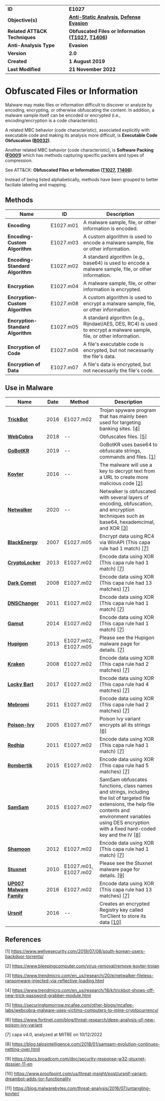 <table>
<tr>
<td><b>ID</b></td>
<td><b>E1027</b></td>
</tr>
<tr>
<td><b>Objective(s)</b></td>
<td><b><a href="../anti-static-analysis">Anti-Static Analysis</a>, <a href="../defense-evasion">Defense Evasion</a></b></td>
</tr>
<tr>
<td><b>Related ATT&CK Techniques</b></td>
<td><b>Obfuscated Files or Information (<a href="https://attack.mitre.org/techniques/T1027/">T1027</a>, <a href="https://attack.mitre.org/techniques/T1406/">T1406</a>)</b></td>
</tr>
<tr>
<td><b>Anti-Analysis Type</b></td>
<td><b>Evasion</b></td>
</tr>
<tr>
<td><b>Version</b></td>
<td><b>2.0</b></td>
</tr>
<tr>
<td><b>Created</b></td>
<td><b>1 August 2019</b></td>
</tr>
<tr>
<td><b>Last Modified</b></td>
<td><b>21 November 2022</b></td>
</tr>
</table>


# Obfuscated Files or Information

Malware may make files or information difficult to discover or analyze by encoding, encrypting, or otherwise obfuscating the content. In addition, a malware sample itself can be encoded or encrypted (i.e., encoding/encryption is a code characteristic).

A related MBC behavior (code characteristic), associated explicitly with executable code and making its analysis more difficult, is **Executable Code Obfuscation ([B0032](../anti-static-analysis/executable-code-obfuscation.md))**.

Another related MBC behavior (code characteristic), is **Software Packing ([F0001](../anti-static-analysis/software-packing.md))** which has methods capturing specific packers and types of compression.

See ATT&CK: **Obfuscated Files or Information ([T1027](https://attack.mitre.org/techniques/T1027/), [T1406](https://attack.mitre.org/techniques/T1406/))**.

Instead of being listed alphabetically, methods have been grouped to better faciliate labeling and mapping.

## Methods

|Name|ID|Description|
|---|---|---|
|**Encoding**|E1027.m01|A malware sample, file, or other information is encoded.|
|**Encoding-Custom Algorithm**|E1027.m03|A custom algorithm is used to encode a malware sample, file or other information.|
|**Encoding-Standard Algorithm**|E1027.m02|A standard algorithm (e.g., base64) is used to encode a malware sample, file, or other information.|
|**Encryption**|E1027.m04|A malware sample, file, or other information is encrypted.|
|**Encryption-Custom Algorithm**|E1027.m08|A custom algorithm is used to encrypt a malware sample, file, or other information.|
|**Encryption-Standard Algorithm**|E1027.m05|A standard algorithm (e.g., Rijndael/AES, DES, RC4) is used to encrypt a malware sample, file, or other information.|
|**Encryption of Code**|E1027.m06|A file's executable code is encrypted, but not necessarily the file's data.|
|**Encryption of Data**|E1027.m07|A file's data is encrypted, but not necessarily the file's code.|


## Use in Malware

|Name|Date|Method|Description|
|---|---|---|---|
|[**TrickBot**](../xample-malware/trickbot.md)|2016|E1027.m02|Trojan spyware program that has mainly been used for targeting banking sites. [[4]](#4)|
|[**WebCobra**](../xample-malware/webcobra.md)|2018|--|Obfuscates files. [[5]](#5)|
|[**GoBotKR**](../xample-malware/gobotkr.md)|2019|--|GoBotKR uses base64 to obfuscate strings, commands and files. [[1]](#1)|
|[**Kovter**](../xample-malware/kovter.md)|2016|--|The malware will use a key to decrypt text from a URL to create more malicious code [[2]](#2)|
|[**Netwalker**](../xample-malware/netwalker.md)|2020|--|Netwalker is obfuscated with several layers of encoding, obfuscation, and encryption techniques such as base64, hexademcimal, and XOR [[3]](#3)|
|[**BlackEnergy**](../xample-malware/blackenergy.md)|2007|E1027.m05|Encrypt data using RC4 via WinAPI (This capa rule had 1 match) [[7]](#7)|
|[**CryptoLocker**](../xample-malware/cryptolocker.md)|2013|E1027.m02|Encode data using XOR (This capa rule had 1 match) [[7]](#7)|
|[**Dark Comet**](../xample-malware/dark-comet.md)|2008|E1027.m02|Encode data using XOR (This capa rule had 13 matches) [[7]](#7)|
|[**DNSChanger**](../xample-malware/dnschanger.md)|2011|E1027.m02|Encode data using XOR (This capa rule had 1 match) [[7]](#7)|
|[**Gamut**](../xample-malware/gamut.md)|2014|E1027.m02|Encode data using XOR (This capa rule had 1 match) [[7]](#7)|
|[**Hupigon**](../xample-malware/hupigon.md)|2013|E1027.m02, E1027.m05|Please see the Hupigon malware page for details. [[7]](#7)|
|[**Kraken**](../xample-malware/kraken.md)|2008|E1027.m02|Encode data using XOR (This capa rule had 2 matches) [[7]](#7)|
|[**Locky Bart**](../xample-malware/locky-bart.md)|2017|E1027.m02|Encode data using XOR (This capa rule had 4 matches) [[7]](#7)|
|[**Mebromi**](../xample-malware/mebromi.md)|2011|E1027.m02|Encode data using XOR (This capa rule had 2 matches) [[7]](#7)|
|[**Poison-Ivy**](../xample-malware/poison-ivy.md)|2005|E1027.m07|Poison Ivy variant encrypts all its strings [[6]](#6)|
|[**Redhip**](../xample-malware/rebhip.md)|2011|E1027.m02|Encode data using XOR (This capa rule had 1 match) [[7]](#7)|
|[**Rombertik**](../xample-malware/rombertik.md)|2015|E1027.m02|Encode data using XOR (This capa rule had 5 matches) [[7]](#7)|
|[**SamSam**](../xample-malware/samsam.md)|2015|E1027.m07|SamSam obfuscates functions, class names and strings, including the list of targeted file extensions, the help file contents and environment variables using DES encryption with a fixed hard-coded key and the IV  [[8]](#8)|
|[**Shamoon**](../xample-malware/shamoon.md)|2012|E1027.m02|Encode data using XOR (This capa rule had 1 match) [[7]](#7)|
|[**Stuxnet**](../xample-malware/stuxnet.md)|2010|E1027.m01, E1027.m02|Please see the Stuxnet malware page for details. [[9]](#9)|
|[**UP007 Malware Family**](../xample-malware/up007.md)|2016|E1027.m02|Encode data using XOR (This capa rule had 13 matches) [[7]](#7)|
|[**Ursnif**](../xample-malware/ursnif.md)|2016|--|Creates an encrypted Registry key called TorClient to store its data [[10]](#10)|

## References

<a name="1">[1]</a> https://www.welivesecurity.com/2019/07/08/south-korean-users-backdoor-torrents/

<a name="2">[2]</a> https://www.bleepingcomputer.com/virus-removal/remove-kovter-trojan

<a name="3">[3]</a> https://www.trendmicro.com/en_us/research/20/e/netwalker-fileless-ransomware-injected-via-reflective-loading.html

<a name="4">[4]</a> https://www.trendmicro.com/en_us/research/18/k/trickbot-shows-off-new-trick-password-grabber-module.html

<a name="5">[5]</a> https://securingtomorrow.mcafee.com/other-blogs/mcafee-labs/webcobra-malware-uses-victims-computers-to-mine-cryptocurrency/

<a name="6">[6]</a> https://www.fortinet.com/blog/threat-research/deep-analysis-of-new-poison-ivy-variant

<a name="7">[7]</a> capa v4.0, analyzed at MITRE on 10/12/2022

<a name="8">[8]</a> https://blog.talosintelligence.com/2018/01/samsam-evolution-continues-netting-over.html

<a name="9">[9]</a> https://docs.broadcom.com/doc/security-response-w32-stuxnet-dossier-11-en

<a name="10">[10]</a> https://www.proofpoint.com/us/threat-insight/post/ursnif-variant-dreambot-adds-tor-functionality

<a name="11">[11]</a> https://blog.malwarebytes.com/threat-analysis/2016/07/untangling-kovter/

